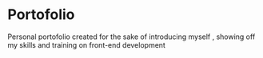 # Portofolio
 Personal portofolio created for the sake of introducing myself , showing off my skills and training on front-end development
